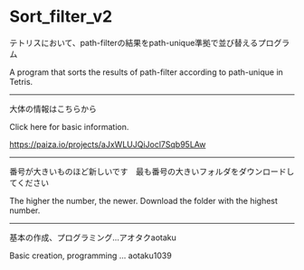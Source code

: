 # Sort_filter_v2

テトリスにおいて、path-filterの結果をpath-unique準拠で並び替えるプログラム

A program that sorts the results of path-filter according to path-unique in Tetris.

---

大体の情報はこちらから

Click here for basic information.

https://paiza.io/projects/aJxWLUJQiJocl7Sqb95LAw

---

番号が大きいものほど新しいです　最も番号の大きいフォルダをダウンロードしてください

The higher the number, the newer. Download the folder with the highest number.

---

基本の作成、プログラミング...アオタクaotaku

Basic creation, programming ... aotaku1039
